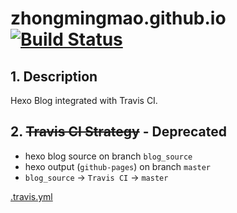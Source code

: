 # zhongmingmao.github.io[![Build Status](https://travis-ci.org/zhongmingmao/zhongmingmao.github.io.svg?branch=blog_source)](https://travis-ci.org/zhongmingmao/zhongmingmao.github.io)

## 1. Description

Hexo Blog integrated with Travis CI.

## 2. ~~Travis CI Strategy~~ - Deprecated

- hexo blog source on branch `blog_source`
- hexo output (`github-pages`) on branch `master`
- `blog_source` -> `Travis CI` -> `master`

[.travis.yml](https://github.com/zhongmingmao/zhongmingmao.github.io/blob/blog_source/.travis.yml)

